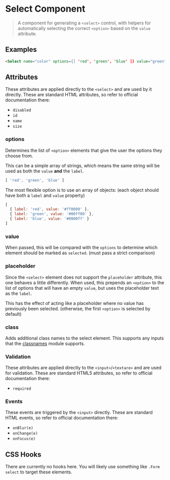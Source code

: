 
# Select Component

> A component for generating a `<select>` control, with helpers for automatically selecting
> the correct `<option>` based on the `value` attribute.


## Examples

```html
<Select name="color" options={[ 'red', 'green', 'blue' ]} value="green" />
```


## Attributes

These attributes are applied directly to the `<select>` and are used by it directly.
These are standard HTML attributes, so refer to official documentation there:

 * `disabled`
 * `id`
 * `name`
 * `size`

### options

Determines the list of `<option>` elements that give the user the options they choose from.

This can be a simple array of strings, which means the same string will be used as both the
`value` **and** the `label`.

```js
[ 'red', 'green', 'blue' ]
```

The most flexible option is to use an array of objects: (each object should have both a `label`
and `value` property)

```js
[
  { label: 'red', value: '#ff0000' },
  { label: 'green', value: '#00ff00' },
  { label: 'blue', value: '#0000ff' }
]
```

### value

When passed, this will be compared with the `options` to determine which element should be marked
as `selected`. (must pass a strict comparison)

### placeholder

Since the `<select>` element does not support the `placeholder` attribute, this one behaves a
little differently. When used, this prepends an `<option>` to the list of options that will
have an empty `value`, but uses the placeholder text as the `label`.

This has the effect of acting like a placeholder where no value has previously been selected.
(otherwise, the first `<option>` is selected by default)

### class

Adds additional class names to the select element. This supports any inputs that
the [classnames](https://www.npmjs.com/package/classnames) module supports.

### Validation

These attributes are applied directly to the `<input>`/`<textare>` and are used for validation.
These are standard HTML5 attributes, so refer to official documentation there:

 * `required`

### Events

These events are triggered by the `<input>` directly. These are standard HTML events,
so refer to official documentation there:

 * `onBlur(e)`
 * `onChange(e)`
 * `onFocus(e)`


## CSS Hooks

There are currently no hooks here. You will likely use something like `.Form select` to target
these elements.

